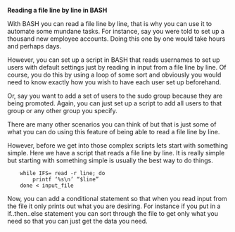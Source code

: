 <strong>Reading a file line by line in BASH</strong>

With BASH you can read a file line by line, that is why you can use it to automate some mundane tasks. For instance, say you were told to set up a thousand new employee accounts. Doing this one by one would take hours and perhaps days.

However, you can set up a script in BASH that reads usernames to set up users with default settings just by reading in input from a file line by line. Of course, you do this by using a loop of some sort and obviously you would need to know exactly how you wish to have each user set up beforehand.

Or, say you want to add a set of users to the sudo group because they are being promoted. Again, you can just set up a script to add all users to that group or any other group you specify.

There are many other scenarios you can think of but that is just some of what you can do using this feature of being able to read a file line by line.

However, before we get into those complex scripts lets start with something simple. Here we have a script that reads a file line by line. It is really simple but starting with something simple is usually the best way to do things.
```
    while IFS= read -r line; do
	    printf ‘%s\n’ “$line”
    done < input_file
```
Now, you can add a conditional statement so that when you read input from the file it only prints out what you are desiring. For instance if you put in a if..then..else statement you can sort through the file to get only what you need so that you can just get the data you need.
